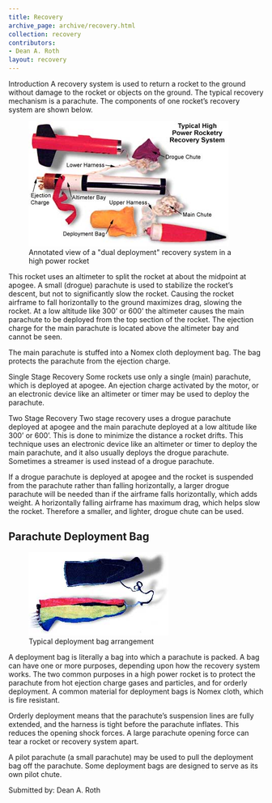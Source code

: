 ```yaml
---
title: Recovery
archive_page: archive/recovery.html
collection: recovery
contributors:
- Dean A. Roth
layout: recovery
---
```

Introduction A recovery system is used to return a rocket to the ground without damage to the rocket or objects on the ground.
The typical recovery mechanism is a parachute.
The components of one rocket’s recovery system are shown below.

<figure>
  <img src="/images/recovery_rocket.jpg" alt="Annotated view of a rocket recovery system">
  <figcaption>Annotated view of a "dual deployment" recovery system in a high power rocket</figcaption>
</figure>

This rocket uses an altimeter to split the rocket at about the midpoint at apogee.
A small (drogue) parachute is used to stabilize the rocket’s descent, but not to significantly slow the rocket.
Causing the rocket airframe to fall horizontally to the ground maximizes drag, slowing the rocket.
At a low altitude like 300’ or 600’ the altimeter causes the main parachute to be deployed from the top section of the rocket.
The ejection charge for the main parachute is located above the altimeter bay and cannot be seen.

The main parachute is stuffed into a Nomex cloth deployment bag.
The bag protects the parachute from the ejection charge.

Single Stage Recovery Some rockets use only a single (main) parachute, which is deployed at apogee.
An ejection charge activated by the motor, or an electronic device like an altimeter or timer may be used to deploy the parachute.

Two Stage Recovery Two stage recovery uses a drogue parachute deployed at apogee and the main parachute deployed at a low altitude like 300’ or 600’.
This is done to minimize the distance a rocket drifts.
This technique uses an electronic device like an altimeter or timer to deploy the main parachute, and it also usually deploys the drogue parachute.
Sometimes a streamer is used instead of a drogue parachute.

If a drogue parachute is deployed at apogee and the rocket is suspended from the parachute rather than falling horizontally, a larger drogue parachute will be needed than if the airframe falls horizontally, which adds weight.
A horizontally falling airframe has maximum drag, which helps slow the rocket.
Therefore a smaller, and lighter, drogue chute can be used.

## Parachute Deployment Bag

<figure>
  <img src="/images/recovery_deploymentbag.jpg" alt="Typical deployment bag arrangement">
  <figcaption>Typical deployment bag arrangement</figcaption>
</figure>

A deployment bag is literally a bag into which a parachute is packed.
A bag can have one or more purposes, depending upon how the recovery system works.
The two common purposes in a high power rocket is to protect the parachute from hot ejection charge gases and particles, and for orderly deployment.
A common material for deployment bags is Nomex cloth, which is fire resistant.

Orderly deployment means that the parachute’s suspension lines are fully extended, and the harness is tight before the parachute inflates.
This reduces the opening shock forces.
A large parachute opening force can tear a rocket or recovery system apart.

A pilot parachute (a small parachute) may be used to pull the deployment bag off the parachute.
Some deployment bags are designed to serve as its own pilot chute.

Submitted by: Dean A. Roth
